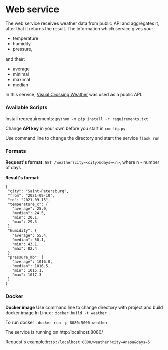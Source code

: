 # Web service

The web service receives weather data from public API and aggregates it, after that it returns the result. The information which service gives you:
* temperature
* humidity
* pressure, 

and their:
- average
- minimal
- maximal
- median

In this service, [Visual Crossing Weather](https://rapidapi.com/visual-crossing-corporation-visual-crossing-corporation-default/api/visual-crossing-weather/) was used as a public API. 

### Available Scripts

Install reqrequirements:
```python -m pip install -r requirements.txt```

Change **API key** in your own before you start in ```config.py```

Use command line to change the directory
and start the service ```flask run```

### Formats
**Request's format:**
``` GET /weather?city=<city>&days=<n> ```, where n - number of days 
                                 
**Result's format:**
```
{
 "city": "Saint-Petersburg",
 "from": "2021-09-10",
 "to": "2021-09-15",
 "temperature_c": {
   "average": 25.0,
   "median": 24.5,
   "min": 20.1,
   "max": 29.3
 },
 "humidity": {
   "average": 55.4,
   "median": 58.1,
   "min": 43.1,
   "max": 82.4
 },
 "pressure_mb": {
   "average": 1016.0,
   "median": 1016.5,
   "min": 1015.1,
   "max": 1017.3
 }
}
```

### Docker
**Docker image**
Use command line to change directory with project and build docker image
In Linux :
```docker build -t weather .```

To run docker :
```docker run -p 8080:5000 weather```

The service is running on http:/localhost:8080/

Request's example:```http:/localhost:8080/weather?city=Anapa&days=5```
